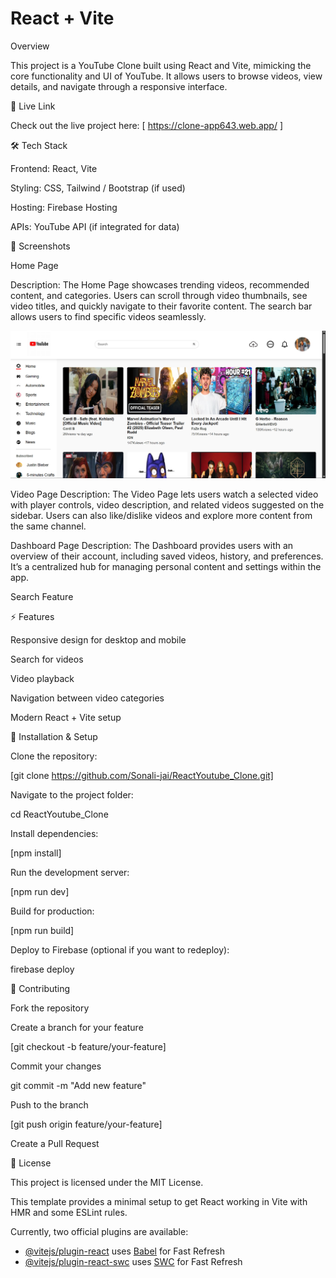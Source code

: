 # React + Vite

Overview

This project is a YouTube Clone built using React and Vite, mimicking the core functionality and UI of YouTube.
It allows users to browse videos, view details, and navigate through a responsive interface.

🚀 Live Link

Check out the live project here: [  https://clone-app643.web.app/  ]

🛠 Tech Stack

Frontend: React, Vite

Styling: CSS, Tailwind / Bootstrap (if used)

Hosting: Firebase Hosting

APIs: YouTube API (if integrated for data)

📸 Screenshots

Home Page 

Description:
The Home Page showcases trending videos, recommended content, and categories. Users can scroll through video thumbnails, see video titles, and quickly navigate to their favorite content. The search bar allows users to find specific videos seamlessly.

![Home Page](Home.png)

Video Page
Description:
The Video Page lets users watch a selected video with player controls, video description, and related videos suggested on the sidebar. Users can also like/dislike videos and explore more content from the same channel.



Dashboard Page 
Description:
The Dashboard provides users with an overview of their account, including saved videos, history, and preferences. It’s a centralized hub for managing personal content and settings within the app.




Search Feature

⚡ Features

Responsive design for desktop and mobile

Search for videos

Video playback

Navigation between video categories

Modern React + Vite setup

📝 Installation & Setup

Clone the repository:

[git clone https://github.com/Sonali-jai/ReactYoutube_Clone.git]


Navigate to the project folder:

cd ReactYoutube_Clone


Install dependencies:

[npm install]


Run the development server:

[npm run dev]


Build for production:

[npm run build]


Deploy to Firebase (optional if you want to redeploy):

firebase deploy

🤝 Contributing

Fork the repository

Create a branch for your feature

[git checkout -b feature/your-feature]


Commit your changes

git commit -m "Add new feature"


Push to the branch

[git push origin feature/your-feature]


Create a Pull Request

📄 License

This project is licensed under the MIT License.










This template provides a minimal setup to get React working in Vite with HMR and some ESLint rules.

Currently, two official plugins are available:

- [@vitejs/plugin-react](https://github.com/vitejs/vite-plugin-react/blob/main/packages/plugin-react/README.md) uses [Babel](https://babeljs.io/) for Fast Refresh
- [@vitejs/plugin-react-swc](https://github.com/vitejs/vite-plugin-react-swc) uses [SWC](https://swc.rs/) for Fast Refresh
